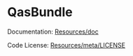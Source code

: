 QasBundle
=========

Documentation: 
[Resources/doc](https://github.com/boxuk/qas-bundle/blob/master/Resources/doc/index.md)
    
Code License:
[Resources/meta/LICENSE](https://github.com/boxuk/qas-bundle/blob/master/Resources/meta/LICENSE)